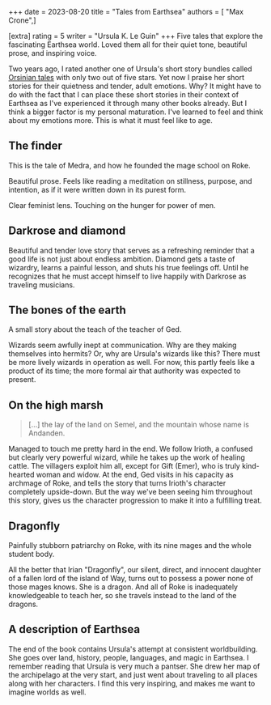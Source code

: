 +++
date = 2023-08-20
title = "Tales from Earthsea"
authors = [ "Max Crone",]

[extra]
rating = 5
writer = "Ursula K. Le Guin"
+++
Five tales that explore the fascinating Earthsea world.
Loved them all for their quiet tone, beautiful prose, and inspiring voice.
<!-- more -->
Two years ago, I rated another one of Ursula's short story bundles called [Orsinian tales](/books/orsinian-tales) with only two out of five stars.
Yet now I praise her short stories for their quietness and tender, adult emotions.
Why?
It might have to do with the fact that I can place these short stories in their context of Earthsea as I've experienced it through many other books already.
But I think a bigger factor is my personal maturation.
I've learned to feel and think about my emotions more.
This is what it must feel like to age.

## The finder
This is the tale of Medra, and how he founded the mage school on Roke.

Beautiful prose.
Feels like reading a meditation on stillness, purpose, and intention, as if it were written down in its purest form.

Clear feminist lens.
Touching on the hunger for power of men.

## Darkrose and diamond
Beautiful and tender love story that serves as a refreshing reminder that a good life is not just about endless ambition.
Diamond gets a taste of wizardry, learns a painful lesson, and shuts his true feelings off.
Until he recognizes that he must accept himself to live happily with Darkrose as traveling musicians.

## The bones of the earth
A small story about the teach of the teacher of Ged.

Wizards seem awfully inept at communication.
Why are they making themselves into hermits?
Or, why are Ursula's wizards like this?
There must be more lively wizards in operation as well.
For now, this partly feels like a product of its time; the more formal air that authority was expected to present.

## On the high marsh
> [...] the lay of the land on Semel, and the mountain whose name is Andanden.

Managed to touch me pretty hard in the end.
We follow Irioth, a confused but clearly very powerful wizard, while he takes up the work of healing cattle.
The villagers exploit him all, except for Gift (Emer), who is truly kind-hearted woman and widow.
At the end, Ged visits in his capacity as archmage of Roke, and tells the story that turns Irioth's character completely upside-down.
But the way we've been seeing him throughout this story, gives us the character progression to make it into a fulfilling treat.

## Dragonfly
Painfully stubborn patriarchy on Roke, with its nine mages and the whole student body.

All the better that Irian "Dragonfly", our silent, direct, and innocent daughter of a fallen lord of the island of Way, turns out to possess a power none of those mages knows.
She is a dragon.
And all of Roke is inadequately knowledgeable to teach her, so she travels instead to the land of the dragons.

## A description of Earthsea
The end of the book contains Ursula's attempt at consistent worldbuilding.
She goes over land, history, people, languages, and magic in Earthsea.
I remember reading that Ursula is very much a pantser.
She drew her map of the archipelago at the very start, and just went about traveling to all places along with her characters.
I find this very inspiring, and makes me want to imagine worlds as well.
